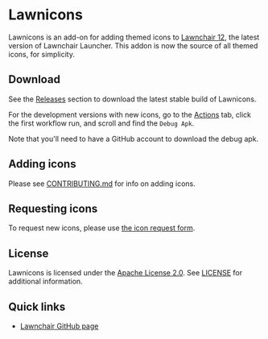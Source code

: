 # Lawnicons
Lawnicons is an add-on for adding themed icons to [Lawnchair 12](https://github.com/LawnchairLauncher/lawnchair), the latest version of Lawnchair Launcher.
This addon is now the source of all themed icons, for simplicity.

## Download
See the [Releases](https://github.com/LawnchairLauncher/lawnicons/releases) section to download the latest stable build of Lawnicons.

For the development versions with new icons, go to the [Actions](https://github.com/LawnchairLauncher/lawnicons/actions) tab,
click the first workflow run, and scroll and find the `Debug Apk`.

Note that you'll need to have a GitHub account to download the debug apk.

## Adding icons
Please see [CONTRIBUTING.md](CONTRIBUTING.md) for info on adding icons.

## Requesting icons

To request new icons, please use [the icon request form](https://forms.gle/Fx8vZAiWdW1Tyjo57).

## License
Lawnicons is licensed under the [Apache License 2.0](https://www.apache.org/licenses/LICENSE-2.0). See [LICENSE](LICENSE) for additional information.

## Quick links
* [Lawnchair GitHub page](https://github.com/LawnchairLauncher/lawnchair)

